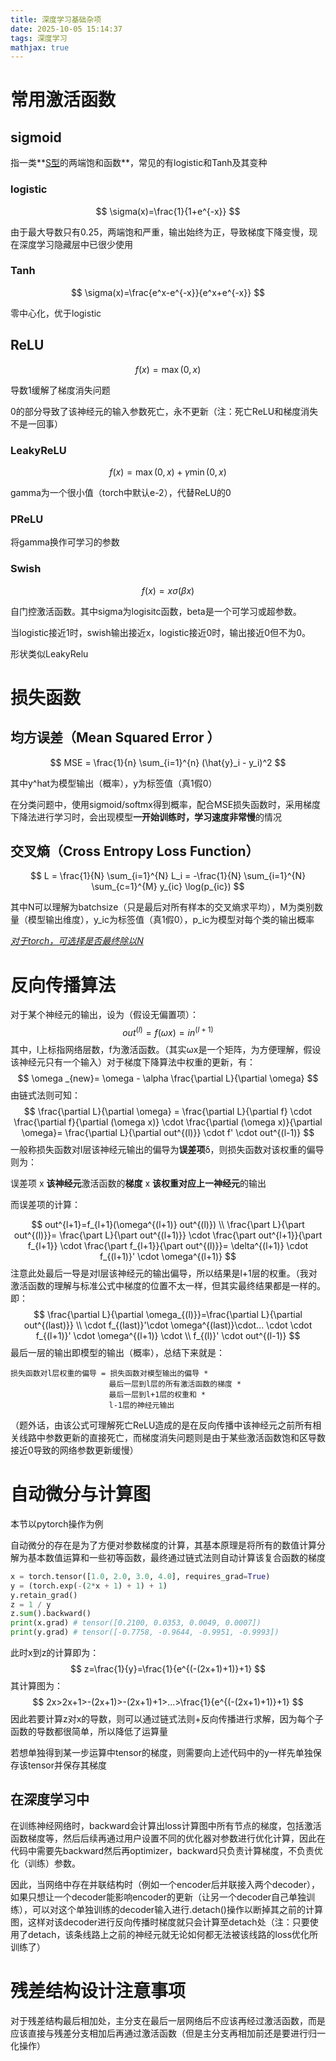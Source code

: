 ```yaml
---
title: 深度学习基础杂项
date: 2025-10-05 15:14:37
tags: 深度学习
mathjax: true
---
```


# 常用激活函数

## sigmoid

指一类**<u>S型</u>的两端饱和函数**，常见的有logistic和Tanh及其变种

### logistic

$$
\sigma(x)=\frac{1}{1+e^{-x}}
$$

由于最大导数只有0.25，两端饱和严重，输出始终为正，导致梯度下降变慢，现在深度学习隐藏层中已很少使用

### Tanh

$$
\sigma(x)=\frac{e^x-e^{-x}}{e^x+e^{-x}}
$$

零中心化，优于logistic

## ReLU

$$
f(x) = \max(0, x)
$$

导数1缓解了梯度消失问题

0的部分导致了该神经元的输入参数死亡，永不更新（注：死亡ReLU和梯度消失不是一回事）

### LeakyReLU

$$
f(x) = \max(0, x)+\gamma\min(0,x)
$$

gamma为一个很小值（torch中默认e-2），代替ReLU的0

### PReLU

将gamma换作可学习的参数

### Swish

$$
f(x)=x\sigma(\beta x)
$$

自门控激活函数。其中sigma为logisitc函数，beta是一个可学习或超参数。

当logistic接近1时，swish输出接近x，logistic接近0时，输出接近0但不为0。

形状类似LeakyRelu

# 损失函数

## 均方误差（Mean Squared Error ）

$$
MSE = \frac{1}{n} \sum_{i=1}^{n} (\hat{y}_i - y_i)^2
$$

其中y^hat为模型输出（概率），y为标签值（真1假0）

在分类问题中，使用sigmoid/softmx得到概率，配合MSE损失函数时，采用梯度下降法进行学习时，会出现模型**一开始训练时，学习速度非常慢**的情况

## 交叉熵（Cross Entropy Loss Function）

$$
L = \frac{1}{N} \sum_{i=1}^{N} L_i = -\frac{1}{N} \sum_{i=1}^{N} \sum_{c=1}^{M} y_{ic} \log(p_{ic})
$$

其中N可以理解为batchsize（只是最后对所有样本的交叉熵求平均），M为类别数量（模型输出维度），y_ic为标签值（真1假0），p_ic为模型对每个类的输出概率

*<u>对于torch，可选择是否最终除以N</u>*

# 反向传播算法

对于某个神经元的输出，设为（假设无偏置项）：
$$
out^{(l)}=f(\omega x)=in^{(l+1)}
$$
其中，l上标指网络层数，f为激活函数。（其实ωx是一个矩阵，为方便理解，假设该神经元只有一个输入）对于梯度下降算法中权重的更新，有：
$$
\omega _{new}= \omega - \alpha \frac{\partial L}{\partial \omega}
$$
由链式法则可知：
$$
\frac{\partial L}{\partial \omega} = \frac{\partial L}{\partial f}
\cdot \frac{\partial f}{\partial (\omega x)}
\cdot \frac{\partial (\omega x)}{\partial \omega}=
\frac{\partial L}{\partial out^{(l)}} \cdot f' \cdot out^{(l-1)}
$$
一般称损失函数对l层该神经元输出的偏导为**误差项**δ，则损失函数对该权重的偏导则为：

误差项  x  **该神经元**激活函数的**梯度**  x  **该权重对应上一神经元**的输出

而误差项的计算：


$$
out^{l+1}=f_{l+1}(\omega^{(l+1)} out^{(l)})
\\
\frac{\part L}{\part out^{(l)}}= \frac{\part L}{\part out^{(l+1)}}
\cdot \frac{\part out^{l+1}}{\part f_{l+1}}
\cdot \frac{\part f_{l+1}}{\part out^{(l)}}= \delta^{(l+1)} \cdot f_{(l+1)}' \cdot \omega^{(l+1)}
$$
注意此处最后一导是对l层该神经元的输出偏导，所以结果是l+1层的权重。（我对激活函数的理解与标准公式中梯度的位置不太一样，但其实最终结果都是一样的。即：
$$
\frac{\partial L}{\partial \omega_{(l)}}=\frac{\partial L}{\partial out^{(last)}} \\ \cdot f_{(last)}'\cdot \omega^{(last)}\cdot...
\cdot  \cdot f_{(l+1)}' \cdot \omega^{(l+1)} \cdot
\\
 f_{(l)}' \cdot out^{(l-1)}
$$
最后一层的输出即模型的输出（概率），总结下来就是：

```
损失函数对l层权重的偏导 = 损失函数对模型输出的偏导 *
					  最后一层到l层的所有激活函数的梯度 *
					  最后一层到l+1层的权重和 *
					  l-1层的神经元输出
```

（题外话，由该公式可理解死亡ReLU造成的是在反向传播中该神经元之前所有相关线路中参数更新的直接死亡，而梯度消失问题则是由于某些激活函数饱和区导数接近0导致的网络参数更新缓慢）

# 自动微分与计算图

本节以pytorch操作为例

自动微分的存在是为了方便对参数梯度的计算，其基本原理是将所有的数值计算分解为基本数值运算和一些初等函数，最终通过链式法则自动计算该复合函数的梯度

```python
x = torch.tensor([1.0, 2.0, 3.0, 4.0], requires_grad=True)
y = (torch.exp(-(2*x + 1) + 1) + 1)
y.retain_grad()
z = 1 / y
z.sum().backward()
print(x.grad) # tensor([0.2100, 0.0353, 0.0049, 0.0007])
print(y.grad) # tensor([-0.7758, -0.9644, -0.9951, -0.9993])
```

此时x到z的计算即为：
$$
z=\frac{1}{y}=\frac{1}{e^{(-(2x+1)+1)}+1}
$$
其计算图为：
$$
2x>2x+1>-(2x+1)>-(2x+1)+1>...>\frac{1}{e^{(-(2x+1)+1)}+1}
$$
因此若要计算z对x的导数，则可以通过链式法则+反向传播进行求解，因为每个子函数的导数都很简单，所以降低了运算量

若想单独得到某一步运算中tensor的梯度，则需要向上述代码中的y一样先单独保存该tensor并保存其梯度

## 在深度学习中

在训练神经网络时，backward会计算出loss计算图中所有节点的梯度，包括激活函数梯度等，然后后续再通过用户设置不同的优化器对参数进行优化计算，因此在代码中需要先backward然后再optimizer，backward只负责计算梯度，不负责优化（训练）参数。

因此，当网络中存在并联结构时（例如一个encoder后并联接入两个decoder），如果只想让一个decoder能影响encoder的更新（让另一个decoder自己单独训练），可以对这个单独训练的decoder输入进行.detach()操作以断掉其之前的计算图，这样对该decoder进行反向传播时梯度就只会计算至detach处（注：只要使用了detach，该条线路上之前的神经元就无论如何都无法被该线路的loss优化所训练了）

# 残差结构设计注意事项

对于残差结构最后相加处，主分支在最后一层网络后不应该再经过激活函数，而是应该直接与残差分支相加后再通过激活函数（但是主分支再相加前还是要进行归一化操作）
